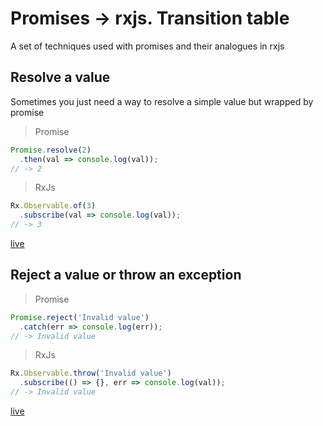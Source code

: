 # Promises -> rxjs. Transition table
A set of techniques used with promises and their analogues in rxjs

## Resolve a value
Sometimes you just need a way to resolve a simple value but wrapped by promise
> Promise
```javascript
Promise.resolve(2)
  .then(val => console.log(val));
// -> 2
```

> RxJs
```javascript
Rx.Observable.of(3)
  .subscribe(val => console.log(val));
// -> 3
```

[live](https://jsbin.com/racidab/edit?js,console)

## Reject a value or throw an exception

> Promise
```javascript
Promise.reject('Invalid value')
  .catch(err => console.log(err));
// -> Invalid value    
```

> RxJs
```javascript
Rx.Observable.throw('Invalid value')
  .subscribe(() => {}, err => console.log(val));
// -> Invalid value    
```

[live](https://jsbin.com/bunuxu/edit?js,console)